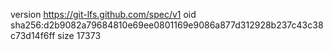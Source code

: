 version https://git-lfs.github.com/spec/v1
oid sha256:d2b9082a79684810e69ee0801169e9086a877d312928b237c43c38c73d14f6ff
size 17373
